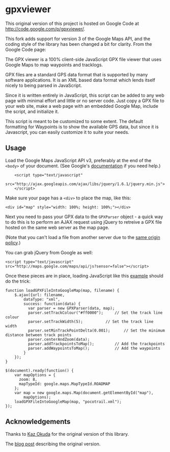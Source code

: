 gpxviewer
==========

This original version of this project is hosted on Google Code at
http://code.google.com/p/gpxviewer/.

This fork adds support for version 3 of the Google Maps API, and the coding
style of the library has been changed a bit for clarity. From the Google Code
page:

The GPX viewer is a 100% client-side JavaScript GPX file viewer that uses
Google Maps to map waypoints and tracklogs.

GPX files are a standard GPS data format that is supported by many software
applications. It is an XML based data format which lends itself nicely to being
parsed in JavaScript.

Since it is written entirely in JavaScript, this script can be added to any web
page with minimal effort and little or no server code. Just copy a GPX file to
your web site, make a web page with an embedded Google Map, include the script,
and initialize it.

This script is meant to be customized to some extent. The default formatting
for Waypoints is to show the available GPS data, but since it is Javascript,
you can easily customize it to suite your needs.


## Usage

Load the Google Maps JavaScript API v3, preferably at the end of the `<body>` of
your document. (See Google's
[documentation](http://code.google.com/apis/maps/documentation/javascript/)
if you need help.)

        <script type="text/javascript"
            src="http://ajax.googleapis.com/ajax/libs/jquery/1.6.1/jquery.min.js">
        </script>

Make sure your page has a `<div>` to place the map, like this:

    <div id="map" style="width: 100%; height: 100%;"></div>

Next you need to pass your GPX data to the `GPXParser` object - a quick way to
do this is to perform an AJAX request using jQuery to retreive a GPX file hosted
on the same web server as the map page.

(Note that you can't load a file from another server due to the
[same origin policy](http://en.wikipedia.org/wiki/Same_origin_policy).)

You can grab jQuery from Google as well:

    <script type="text/javascript" src="http://maps.google.com/maps/api/js?sensor=false"></script>

Once these pieces are in place, loading JavaScript like this
[example](https://github.com/peplin/gpxviewer/blob/next/examples/gpxviewer/gpxviewer.html)
should do the trick:

    function loadGPXFileIntoGoogleMap(map, filename) {
        $.ajax({url: filename,
            dataType: "xml",
            success: function(data) {
              var parser = new GPXParser(data, map);
              parser.setTrackColour("#ff0000");     // Set the track line colour
              parser.setTrackWidth(5);          // Set the track line width
              parser.setMinTrackPointDelta(0.001);      // Set the minimum distance between track points
              parser.centerAndZoom(data);
              parser.addTrackpointsToMap();         // Add the trackpoints
              parser.addWaypointsToMap();           // Add the waypoints
            }
        });
    }

    $(document).ready(function() {
        var mapOptions = {
          zoom: 8,
          mapTypeId: google.maps.MapTypeId.ROADMAP
        };
        var map = new google.maps.Map(document.getElementById("map"),
            mapOptions);
        loadGPXFileIntoGoogleMap(map, "pocotrail.xml");
    });


## Acknowledgements

Thanks to [Kaz Okuda](http://notions.okuda.ca/) for the original version of this
library.

The [blog post](http://notions.okuda.ca/geotagging/projects-im-working-on/gpx-viewer/)
describing the original version.
